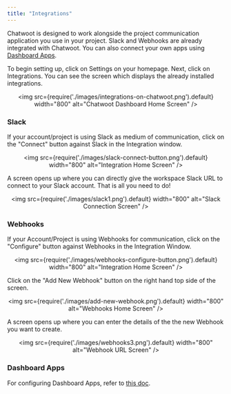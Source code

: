```yaml
---
title: "Integrations"
---
```


Chatwoot is designed to work alongside the project communication application you use in your project. Slack and Webhooks are already integrated with Chatwoot. You can also connect your own apps using [Dashboard Apps](https://www.chatwoot.com/blog/dashboard-apps).

To begin setting up, click on Settings on your homepage. Next, click on Integrations. You can see the screen which displays the already installed integrations.

<div align="center">

<img src={require('./images/integrations-on-chatwoot.png').default} width="800" alt="Chatwoot Dashboard Home Screen" />

</div>


### Slack

If your account/project is using Slack as medium of communication, click on the "Connect" button against Slack in the Integration window.

<div align="center">

<img src={require('./images/slack-connect-button.png').default} width="800" alt="Integration Home Screen" />

</div>

A screen opens up where you can directly give the workspace Slack URL to connect to your Slack account. That is all you need to do!

<div align="center">

<img src={require('./images/slack1.png').default} width="800" alt="Slack Connection Screen" />

</div>



### Webhooks

If your Account/Project is using Webhooks for communication, click on the "Configure" button against Webhooks in the Integration Window.

<div align="center">

<img src={require('./images/webhooks-configure-button.png').default} width="800" alt="Integration Home Screen" />

</div>

Click on the "Add New Webhook" button on the right hand top side of the screen.

<div align="center">

<img src={require('./images/add-new-webhook.png').default} width="800" alt="Webhooks Home Screen" />

</div>

A screen opens up where you can enter the details of the the new Webhook you want to create.


<div align="center">

<img src={require('./images/webhooks3.png').default} width="800" alt="Webhook URL Screen" />

</div>

### Dashboard Apps

For configuring Dashboard Apps, refer to [this doc](/docs/product/others/dashboard-apps).
